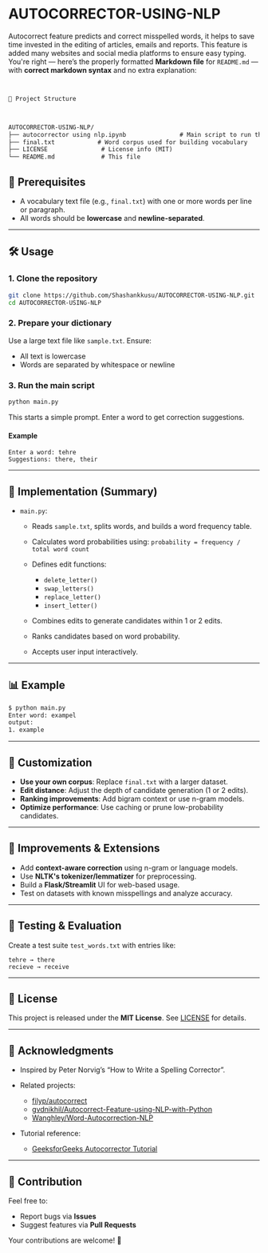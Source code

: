 # AUTOCORRECTOR-USING-NLP
Autocorrect feature predicts and correct misspelled words, it helps to save time invested in the editing of articles, emails and reports. This feature is added many websites and social media platforms to ensure easy typing.
You're right — here’s the properly formatted **Markdown file** for `README.md` — with **correct markdown syntax** and no extra explanation:

```markdown


📁 Project Structure



AUTOCORRECTOR-USING-NLP/
├── autocorrector using nlp.ipynb               # Main script to run the autocorrector
├── final.txt            # Word corpus used for building vocabulary
├── LICENSE               # License info (MIT)
└── README.md             # This file

````

## 📄 Prerequisites

- A vocabulary text file (e.g., `final.txt`) with one or more words per line or paragraph.
- All words should be **lowercase** and **newline-separated**.

---

## 🛠️ Usage

### 1. Clone the repository

```bash
git clone https://github.com/Shashankkusu/AUTOCORRECTOR-USING-NLP.git
cd AUTOCORRECTOR-USING-NLP
````

### 2. Prepare your dictionary

Use a large text file like `sample.txt`. Ensure:

* All text is lowercase
* Words are separated by whitespace or newline

### 3. Run the main script

```bash
python main.py
```

This starts a simple prompt. Enter a word to get correction suggestions.

#### Example

```
Enter a word: tehre
Suggestions: there, their
```

---

## 🧱 Implementation (Summary)

* `main.py`:

  * Reads `sample.txt`, splits words, and builds a word frequency table.
  * Calculates word probabilities using:
    `probability = frequency / total word count`
  * Defines edit functions:

    * `delete_letter()`
    * `swap_letters()`
    * `replace_letter()`
    * `insert_letter()`
  * Combines edits to generate candidates within 1 or 2 edits.
  * Ranks candidates based on word probability.
  * Accepts user input interactively.

---

## 📊 Example

```bash
$ python main.py
Enter word: exampel
output:
1. example 
```

---

## 📝 Customization

* **Use your own corpus**: Replace `final.txt` with a larger dataset.
* **Edit distance**: Adjust the depth of candidate generation (1 or 2 edits).
* **Ranking improvements**: Add bigram context or use n-gram models.
* **Optimize performance**: Use caching or prune low-probability candidates.

---

## 🚀 Improvements & Extensions

* Add **context-aware correction** using n-gram or language models.
* Use **NLTK's tokenizer/lemmatizer** for preprocessing.
* Build a **Flask/Streamlit** UI for web-based usage.
* Test on datasets with known misspellings and analyze accuracy.

---

## 🧪 Testing & Evaluation

Create a test suite `test_words.txt` with entries like:

```
tehre → there
recieve → receive
```



---

## 📄 License

This project is released under the **MIT License**. See [LICENSE](LICENSE) for details.

---

## 🙌 Acknowledgments

* Inspired by Peter Norvig’s “How to Write a Spelling Corrector”.
* Related projects:

  * [filyp/autocorrect](https://github.com/filyp/autocorrect)
  * [gvdnikhil/Autocorrect-Feature-using-NLP-with-Python](https://github.com/gvdnikhil/Autocorrect-Feature-using-NLP-with-Python)
  * [Wanghley/Word-Autocorrection-NLP](https://github.com/Wanghley/Word-Autocorrection-NLP)
* Tutorial reference:

  * [GeeksforGeeks Autocorrector Tutorial](https://www.geeksforgeeks.org/autocorrector-feature-using-nlp-in-python/)

---

## 🤝 Contribution

Feel free to:

* Report bugs via **Issues**
* Suggest features via **Pull Requests**

Your contributions are welcome! 🚀
